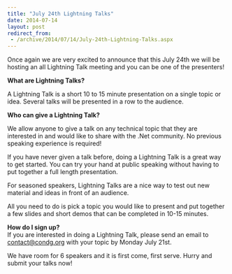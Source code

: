 ```yaml
---
title: "July 24th Lightning Talks"
date: 2014-07-14
layout: post
redirect_from:
 - /archive/2014/07/14/July-24th-Lightning-Talks.aspx
---
```



Once again we are very excited to announce that this July 24th we will be hosting an all Lightning Talk meeting and you can be one of the presenters!   
  
**What are Lightning Talks?**   
  
A Lightning Talk is a short 10 to 15 minute presentation on a single topic or idea. Several talks will be presented in a row to the audience.

**Who can give a Lightning Talk?**   
  
We allow anyone to give a talk on any technical topic that they are interested in and would like to share with the .Net community. No previous speaking experience is required!

If you have never given a talk before, doing a Lightning Talk is a great way to get started. You can try your hand at public speaking without having to put together a full length presentation.

For seasoned speakers, Lightning Talks are a nice way to test out new material and ideas in front of an audience.

All you need to do is pick a topic you would like to present and put together a few slides and short demos that can be completed in 10-15 minutes.

**How do I sign up?**  
If you are interested in doing a Lightning Talk, please send an email to [contact@condg.org](mailto:contact@condg.org) with your topic by Monday July 21st.

We have room for 6 speakers and it is first come, first serve. Hurry and submit your talks now!

